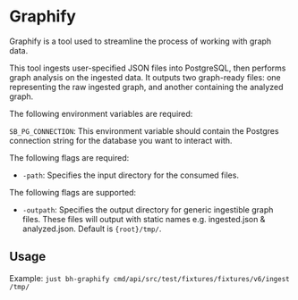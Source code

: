# Graphify

Graphify is a tool used to streamline the process of working with graph data.

This tool ingests user-specified JSON files into PostgreSQL, then performs graph analysis on the ingested data. It outputs two graph-ready files: one representing the raw ingested graph, and another containing the analyzed graph.

The following environment variables are required:

`SB_PG_CONNECTION`: This environment variable should contain the Postgres connection string for the database you want to interact with.

The following flags are required:

- `-path`: Specifies the input directory for the consumed files.

The following flags are supported:

- `-outpath`: Specifies the output directory for generic ingestible graph files. These files will output with static names e.g. ingested.json & analyzed.json. Default is `{root}/tmp/`.

## Usage

Example: `just bh-graphify cmd/api/src/test/fixtures/fixtures/v6/ingest /tmp/`
